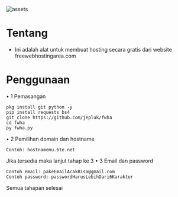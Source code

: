 ![assets](https://github.com/jepluk/fwha/blob/6d443eec6a5ef4a7f88246fec42fd2f9b6eb3dbf/assests/IMG_20231002_204407.JPG)

# Tentang
- Ini adalah alat untuk membuat hosting secara gratis dari website freewebhostingarea.com

# Penggunaan

• 1 Pemasangan
```
pkg install git python -y
pip install requests bs4
git clone https://github.com/jepluk/fwha
cd fwha
py fwha.py
```
• 2 Pemilihan domain dan hostname
```
Contoh: hostnamemu.6te.net
```
Jika tersedia maka lanjut tahap ke 3
• 3 Email dan password
```
Contoh email: pakeEmailAcakBisa@gmail.com
Contoh password: passwordHarusLebihDari6Karakter
```
Semua tahapan selesai
